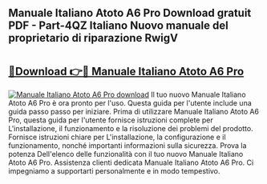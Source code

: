 ## Manuale Italiano Atoto A6 Pro Download gratuit PDF - Part-4QZ Italiano Nuovo manuale del proprietario di riparazione RwigV

# <h2><a href="http://dfdmos.blite.top/?on=Manuale+Italiano+Atoto+A6+Pro">🔗Download 👉🔴 Manuale Italiano Atoto A6 Pro</a></h2>

[![Manuale Italiano Atoto A6 Pro download](https://i.imgur.com/lujVjoI.png)](http://dfdmos.blite.top/?on=Manuale+Italiano+Atoto+A6+Pro)
Il tuo nuovo Manuale Italiano Atoto A6 Pro è ora pronto per l'uso. Questa guida per l'utente include una guida passo passo per iniziare. Prima di utilizzare Manuale Italiano Atoto A6 Pro, questa guida per l'utente fornisce istruzioni complete per L'installazione, il funzionamento e la risoluzione dei problemi del prodotto. Fornisce istruzioni chiare per L'installazione, la configurazione e il funzionamento, nonché importanti informazioni sulla sicurezza. Prova la potenza Dell'elenco delle funzionalità con il tuo nuovo Manuale Italiano Atoto A6 Pro. Assistenza clienti dedicata Manuale Italiano Atoto A6 Pro. Ci impegniamo a supportarti personalmente e in modo tempestivo.
